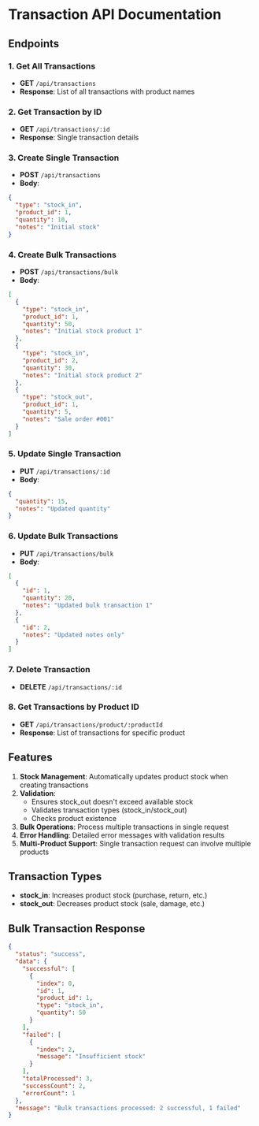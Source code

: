 # Transaction API Documentation

## Endpoints

### 1. Get All Transactions
- **GET** `/api/transactions`
- **Response**: List of all transactions with product names

### 2. Get Transaction by ID
- **GET** `/api/transactions/:id`
- **Response**: Single transaction details

### 3. Create Single Transaction
- **POST** `/api/transactions`
- **Body**:
```json
{
  "type": "stock_in", 
  "product_id": 1,
  "quantity": 10,
  "notes": "Initial stock"
}
```

### 4. Create Bulk Transactions
- **POST** `/api/transactions/bulk`
- **Body**:
```json
[
  {
    "type": "stock_in",
    "product_id": 1,
    "quantity": 50,
    "notes": "Initial stock product 1"
  },
  {
    "type": "stock_in",
    "product_id": 2,
    "quantity": 30,
    "notes": "Initial stock product 2"
  },
  {
    "type": "stock_out",
    "product_id": 1,
    "quantity": 5,
    "notes": "Sale order #001"
  }
]
```

### 5. Update Single Transaction
- **PUT** `/api/transactions/:id`
- **Body**:
```json
{
  "quantity": 15,
  "notes": "Updated quantity"
}
```

### 6. Update Bulk Transactions
- **PUT** `/api/transactions/bulk`
- **Body**:
```json
[
  {
    "id": 1,
    "quantity": 20,
    "notes": "Updated bulk transaction 1"
  },
  {
    "id": 2,
    "notes": "Updated notes only"
  }
]
```

### 7. Delete Transaction
- **DELETE** `/api/transactions/:id`

### 8. Get Transactions by Product ID
- **GET** `/api/transactions/product/:productId`
- **Response**: List of transactions for specific product

## Features

1. **Stock Management**: Automatically updates product stock when creating transactions
2. **Validation**: 
   - Ensures stock_out doesn't exceed available stock
   - Validates transaction types (stock_in/stock_out)
   - Checks product existence
3. **Bulk Operations**: Process multiple transactions in single request
4. **Error Handling**: Detailed error messages with validation results
5. **Multi-Product Support**: Single transaction request can involve multiple products

## Transaction Types

- **stock_in**: Increases product stock (purchase, return, etc.)
- **stock_out**: Decreases product stock (sale, damage, etc.)

## Bulk Transaction Response

```json
{
  "status": "success",
  "data": {
    "successful": [
      {
        "index": 0,
        "id": 1,
        "product_id": 1,
        "type": "stock_in",
        "quantity": 50
      }
    ],
    "failed": [
      {
        "index": 2,
        "message": "Insufficient stock"
      }
    ],
    "totalProcessed": 3,
    "successCount": 2,
    "errorCount": 1
  },
  "message": "Bulk transactions processed: 2 successful, 1 failed"
}
```